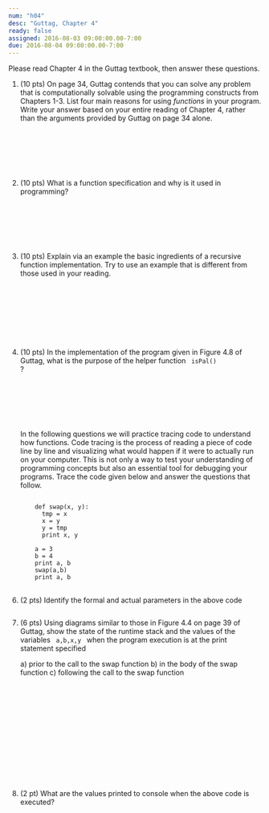 ```yaml
---
num: "h04"
desc: "Guttag, Chapter 4"
ready: false
assigned: 2016-08-03 09:00:00.00-7:00
due: 2016-08-04 09:00:00.00-7:00
---
```



Please read Chapter 4 in the Guttag textbook, then answer these questions.

<ol>

<li markdown="1" style="margin-bottom:8em;">

(10 pts) On page 34, Guttag contends that you can solve any problem that is computationally solvable using the programming constructs from Chapters 1-3. List four main reasons for using *functions* in your program. Write your answer based on your entire reading of Chapter 4, rather than the arguments provided by Guttag on page 34 alone.

</li>



<li markdown="1" style="margin-bottom:8em;">

(10 pts) What is a function specification and why is it used in programming?

</li>


<li markdown="1" style="margin-bottom:10em;" >

(10 pts) Explain via an example the basic ingredients of a recursive function implementation. Try to use an example that is different from those used in your reading.
</li>


<li markdown="1" style="margin-bottom:8em;" >

(10 pts) In the implementation of the program given in Figure 4.8 of Guttag, what is the purpose of the helper function <code> isPal() </code>? 

</li>


<li markdown="1" style="list-style-type: none" class = "page-break-before" >
In the following questions we will practice tracing code to understand how functions. Code tracing is the process of reading a piece of code line by line and visualizing what would happen if it were to actually run on your computer. This is not only a way to test your understanding of programming concepts but also an essential tool for debugging your programs. Trace the code given below and answer the questions that follow.

<pre>
<code> 
    def swap(x, y):
      tmp = x
      x = y
      y = tmp
      print x, y

    a = 3
    b = 4
    print a, b
    swap(a,b)
    print a, b
</code>
</pre>
</li>



<li markdown="2" style="margin-bottom:2em;">
 (2 pts) Identify the formal and actual parameters in the above code
</li>

<li markdown="2" style="margin-bottom:16em;">
(6 pts) Using diagrams similar to those in Figure 4.4 on page 39 of Guttag, show the state of the runtime stack and the values of the variables <code> a,b,x,y </code> when the program execution is at the print statement specified 

a) prior to the call to the swap function
b) in the body of the swap function 
c) following the call to the swap function

</li>


<li markdown="2" style="margin-bottom:8em;">
(2 pt) What are the values printed to console when the above code is executed? 
</li>



</ol>
